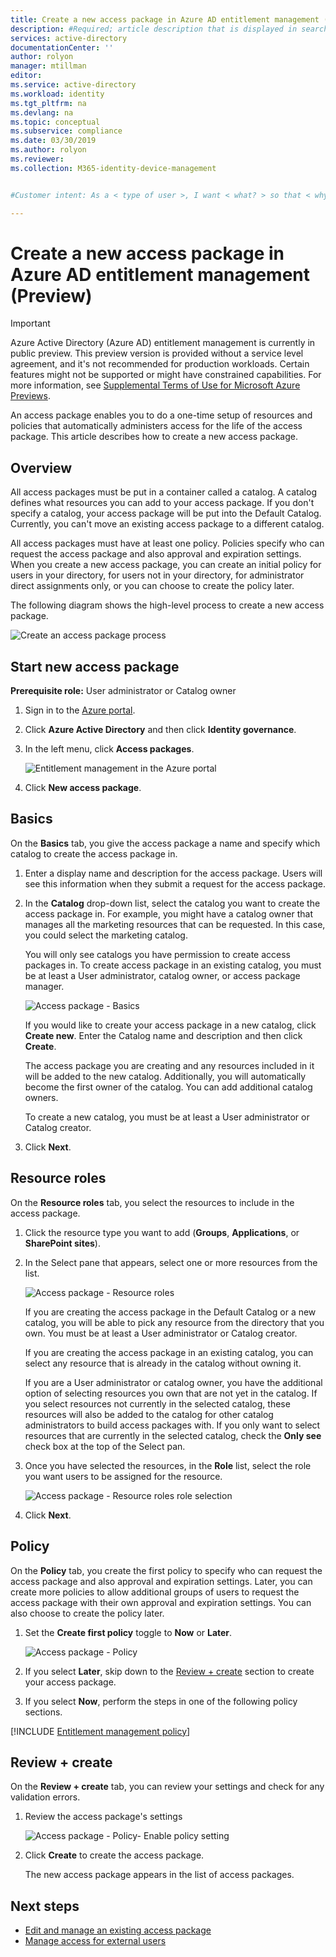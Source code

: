 ```yaml
---
title: Create a new access package in Azure AD entitlement management (Preview)
description: #Required; article description that is displayed in search results.
services: active-directory
documentationCenter: ''
author: rolyon
manager: mtillman
editor: 
ms.service: active-directory
ms.workload: identity
ms.tgt_pltfrm: na
ms.devlang: na
ms.topic: conceptual
ms.subservice: compliance
ms.date: 03/30/2019
ms.author: rolyon
ms.reviewer: 
ms.collection: M365-identity-device-management


#Customer intent: As a < type of user >, I want < what? > so that < why? >.

---
```

# Create a new access package in Azure AD entitlement management (Preview)

> [!IMPORTANT]
> Azure Active Directory (Azure AD) entitlement management is currently in public preview.
> This preview version is provided without a service level agreement, and it's not recommended for production workloads. Certain features might not be supported or might have constrained capabilities.
> For more information, see [Supplemental Terms of Use for Microsoft Azure Previews](https://azure.microsoft.com/support/legal/preview-supplemental-terms/).

An access package enables you to do a one-time setup of resources and policies that automatically administers access for the life of the access package. This article describes how to create a new access package.

## Overview

All access packages must be put in a container called a catalog. A catalog defines what resources you can add to your access package. If you don't specify a catalog, your access package will be put into the Default Catalog. Currently, you can't move an existing access package to a different catalog.

All access packages must have at least one policy. Policies specify who can request the access package and also approval and expiration settings. When you create a new access package, you can create an initial policy for users in your directory, for users not in your directory, for administrator direct assignments only, or you can choose to create the policy later.

The following diagram shows the high-level process to create a new access package.

![Create an access package process](./media/entitlement-management-access-package-create/access-package-process.png)

## Start new access package

**Prerequisite role:** User administrator or Catalog owner

1. Sign in to the [Azure portal](https://portal.azure.com).

1. Click **Azure Active Directory** and then click **Identity governance**.

1. In the left menu, click **Access packages**.

    ![Entitlement management in the Azure portal](./media/entitlement-management-shared/elm-access-packages.png)

1. Click **New access package**.

## Basics

On the **Basics** tab, you give the access package a name and specify which catalog to create the access package in.

1. Enter a display name and description for the access package. Users will see this information when they submit a request for the access package.

1. In the **Catalog** drop-down list, select the catalog you want to create the access package in. For example, you might have a catalog owner that manages all the marketing resources that can be requested. In this case, you could select the marketing catalog.

    You will only see catalogs you have permission to create access packages in. To create access package in an existing catalog, you must be at least a User administrator, catalog owner, or access package manager.

    ![Access package - Basics](./media/entitlement-management-access-package-create/basics.png)

    If you would like to create your access package in a new catalog, click **Create new**. Enter the Catalog name and description and then click **Create**.

    The access package you are creating and any resources included in it will be added to the new catalog. Additionally, you will automatically become the first owner of the catalog. You can add additional catalog owners.

    To create a new catalog, you must be at least a User administrator or Catalog creator.

1. Click **Next**.

## Resource roles

On the **Resource roles** tab, you select the resources to include in the access package.

1. Click the resource type you want to add (**Groups**, **Applications**, or **SharePoint sites**).

1. In the Select pane that appears, select one or more resources from the list.

    ![Access package - Resource roles](./media/entitlement-management-access-package-create/resource-roles.png)

    If you are creating the access package in the Default Catalog or a new catalog, you will be able to pick any resource from the directory that you own. You must be at least a User administrator or Catalog creator.

    If you are creating the access package in an existing catalog, you can select any resource that is already in the catalog without owning it.

    If you are a User administrator or catalog owner, you have the additional option of selecting resources you own that are not yet in the catalog. If you select resources not currently in the selected catalog, these resources will also be added to the catalog for other catalog administrators to build access packages with. If you only want to select resources that are currently in the selected catalog, check the **Only see** check box at the top of the Select pan.

1. Once you have selected the resources, in the **Role** list, select the role you want users to be assigned for the resource.

    ![Access package - Resource roles role selection](./media/entitlement-management-access-package-create/resource-roles-role.png)

1. Click **Next**.

## Policy

On the **Policy** tab, you create the first policy to specify who can request the access package and also approval and expiration settings. Later, you can create more policies to allow additional groups of users to request the access package with their own approval and expiration settings. You can also choose to create the policy later.

1. Set the **Create first policy** toggle to **Now** or **Later**.

    ![Access package - Policy](./media/entitlement-management-access-package-create/policy.png)

1. If you select **Later**, skip down to the [Review + create](#review--create) section to create your access package.

1. If you select **Now**, perform the steps in one of the following policy sections.

[!INCLUDE [Entitlement management policy](../../../includes/active-directory-entitlement-management-policy.md)]

## Review + create

On the **Review + create** tab, you can review your settings and check for any validation errors.

1. Review the access package's settings

    ![Access package - Policy- Enable policy setting](./media/entitlement-management-access-package-create/review-create.png)

1. Click **Create** to create the access package.

    The new access package appears in the list of access packages.

## Next steps

- [Edit and manage an existing access package](entitlement-management-access-package-edit.md)
- [Manage access for external users](entitlement-management-external-users.md)
